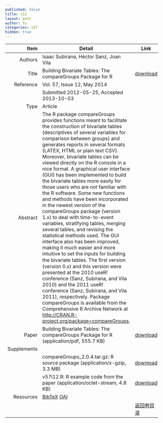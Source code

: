 ```yaml
---
published: false
title: i12
layout: post
author: Yu
categories: v57
hidden: true
---
```


| Item | Detail | Link |
|---:|---|---|
| Authors | Isaac Subirana, Héctor Sanz, Joan Vila| |
| Title |Building Bivariate Tables: The compareGroups  Package for R | [download](http://www.jstatsoft.org/v57/i12/paper) |
| Reference |Vol. 57, Issue 12, May 2014 | |
| | Submitted 2012-05-25, Accepted 2013-10-03| | 
| Type | Article| |
| Abstract | The R package compareGroups provides functions meant to facilitate the construction of bivariate tables (descriptives of several variables for comparison between groups) and generates reports in several formats (LATEX, HTML or plain text CSV). Moreover, bivariate tables can be viewed directly on the R console in a nice format. A graphical user interface (GUI) has been implemented to build the bivariate tables more easily for those users who are not familiar with the R software. Some new functions and methods have been incorporated in the newest version of the compareGroups package (version 1.x) to deal with time-to-event variables, stratifying tables, merging several tables, and revising the statistical methods used. The GUI interface also has been improved, making it much easier and more intuitive to set the inputs for building the bivariate tables. The ﬁrst version (version 0.x) and this version were presented at the 2010 useR! conference (Sanz, Subirana, and Vila 2010) and the 2011 useR! conference (Sanz, Subirana, and Vila 2011), respectively. Package compareGroups is available from the Comprehensive R Archive Network at http://CRAN.R-project.org/package=compareGroups.| |
| Paper | Building Bivariate Tables: The compareGroups  Package for R  (application/pdf, 555.7 KB)| [download](http://www.jstatsoft.org/v57/i12/paper) |
| Supplements | | |
| |compareGroups_2.0.4.tar.gz: R source package  (application/x-gzip, 3.3 MB)|  [download](http://www.jstatsoft.org/v57/i12/supp/1) |
| |v57i12.R:                   R example code from the paper  (application/octet-stream, 4.8 KB)|  [download](http://www.jstatsoft.org/v57/i12/supp/2) |
| Resources | [BibTeX](http://www.jstatsoft.org/v57/i12/bibtex) [OAI](http://www.jstatsoft.org/oai?verb=GetRecord&identifier=oai.jstatsoft/v57/i12&prefix=oai_dc)| |
| |  | [返回卷目录]({{site.baseurl}}/volume/v57.html) |